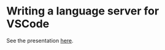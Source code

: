 # Writing a language server for VSCode

See the presentation [here](https://tomi.github.io/presentation-writing-vscode-language-server).
